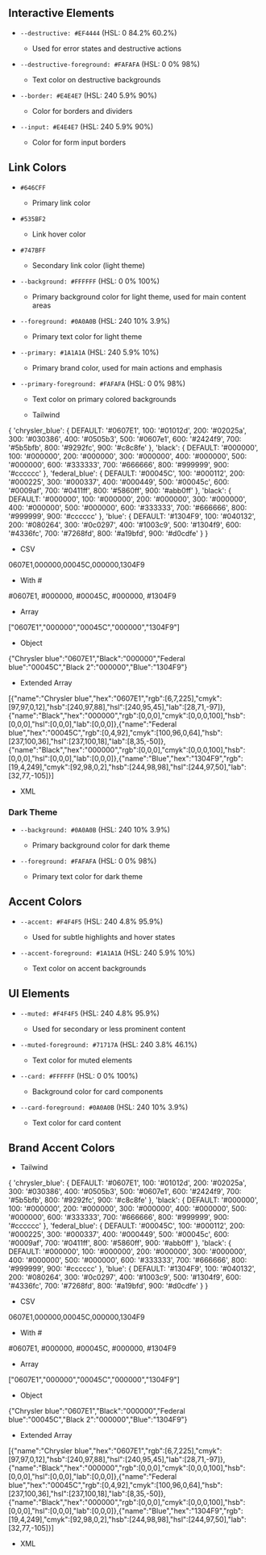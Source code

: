 ## Interactive Elements

- `--destructive: #EF4444` (HSL: 0 84.2% 60.2%)
  - Used for error states and destructive actions
  
- `--destructive-foreground: #FAFAFA` (HSL: 0 0% 98%)
  - Text color on destructive backgrounds

- `--border: #E4E4E7` (HSL: 240 5.9% 90%)
  - Color for borders and dividers
  
- `--input: #E4E4E7` (HSL: 240 5.9% 90%)
  - Color for form input borders

## Link Colors

- `#646CFF`
  - Primary link color
  
- `#535BF2`
  - Link hover color
  
- `#747BFF`
  - Secondary link color (light theme)

- `--background: #FFFFFF` (HSL: 0 0% 100%)
  - Primary background color for light theme, used for main content areas
  
- `--foreground: #0A0A0B` (HSL: 240 10% 3.9%)
  - Primary text color for light theme
  
- `--primary: #1A1A1A` (HSL: 240 5.9% 10%)
  - Primary brand color, used for main actions and emphasis
  
- `--primary-foreground: #FAFAFA` (HSL: 0 0% 98%)
  - Text color on primary colored backgrounds

  - Tailwind

{ 'chrysler_blue': { DEFAULT: '#0607E1', 100: '#01012d', 200: '#02025a', 300: '#030386', 400: '#0505b3', 500: '#0607e1', 600: '#2424f9', 700: '#5b5bfb', 800: '#9292fc', 900: '#c8c8fe' }, 'black': { DEFAULT: '#000000', 100: '#000000', 200: '#000000', 300: '#000000', 400: '#000000', 500: '#000000', 600: '#333333', 700: '#666666', 800: '#999999', 900: '#cccccc' }, 'federal_blue': { DEFAULT: '#00045C', 100: '#000112', 200: '#000225', 300: '#000337', 400: '#000449', 500: '#00045c', 600: '#0009af', 700: '#0411ff', 800: '#5860ff', 900: '#abb0ff' }, 'black': { DEFAULT: '#000000', 100: '#000000', 200: '#000000', 300: '#000000', 400: '#000000', 500: '#000000', 600: '#333333', 700: '#666666', 800: '#999999', 900: '#cccccc' }, 'blue': { DEFAULT: '#1304F9', 100: '#040132', 200: '#080264', 300: '#0c0297', 400: '#1003c9', 500: '#1304f9', 600: '#4336fc', 700: '#7268fd', 800: '#a19bfd', 900: '#d0cdfe' } }

- CSV

0607E1,000000,00045C,000000,1304F9

- With #

#0607E1, #000000, #00045C, #000000, #1304F9

- Array

["0607E1","000000","00045C","000000","1304F9"]

- Object

{"Chrysler blue":"0607E1","Black":"000000","Federal blue":"00045C","Black 2":"000000","Blue":"1304F9"}

- Extended Array

[{"name":"Chrysler blue","hex":"0607E1","rgb":[6,7,225],"cmyk":[97,97,0,12],"hsb":[240,97,88],"hsl":[240,95,45],"lab":[28,71,-97]},{"name":"Black","hex":"000000","rgb":[0,0,0],"cmyk":[0,0,0,100],"hsb":[0,0,0],"hsl":[0,0,0],"lab":[0,0,0]},{"name":"Federal blue","hex":"00045C","rgb":[0,4,92],"cmyk":[100,96,0,64],"hsb":[237,100,36],"hsl":[237,100,18],"lab":[8,35,-50]},{"name":"Black","hex":"000000","rgb":[0,0,0],"cmyk":[0,0,0,100],"hsb":[0,0,0],"hsl":[0,0,0],"lab":[0,0,0]},{"name":"Blue","hex":"1304F9","rgb":[19,4,249],"cmyk":[92,98,0,2],"hsb":[244,98,98],"hsl":[244,97,50],"lab":[32,77,-105]}]

- XML

<palette>
  <color name="Chrysler blue" hex="0607E1" r="6" g="7" b="225" />
  <color name="Black" hex="000000" r="0" g="0" b="0" />
  <color name="Federal blue" hex="00045C" r="0" g="4" b="92" />
  <color name="Black" hex="000000" r="0" g="0" b="0" />
  <color name="Blue" hex="1304F9" r="19" g="4" b="249" />
</palette>

### Dark Theme

- `--background: #0A0A0B` (HSL: 240 10% 3.9%)
  - Primary background color for dark theme
  
- `--foreground: #FAFAFA` (HSL: 0 0% 98%)
  - Primary text color for dark theme

## Accent Colors

- `--accent: #F4F4F5` (HSL: 240 4.8% 95.9%)
  - Used for subtle highlights and hover states
  
- `--accent-foreground: #1A1A1A` (HSL: 240 5.9% 10%)
  - Text color on accent backgrounds

## UI Elements

- `--muted: #F4F4F5` (HSL: 240 4.8% 95.9%)
  - Used for secondary or less prominent content
  
- `--muted-foreground: #71717A` (HSL: 240 3.8% 46.1%)
  - Text color for muted elements

- `--card: #FFFFFF` (HSL: 0 0% 100%)
  - Background color for card components
  
- `--card-foreground: #0A0A0B` (HSL: 240 10% 3.9%)
  - Text color for card content


## Brand Accent Colors

- Tailwind

{ 'chrysler_blue': { DEFAULT: '#0607E1', 100: '#01012d', 200: '#02025a', 300: '#030386', 400: '#0505b3', 500: '#0607e1', 600: '#2424f9', 700: '#5b5bfb', 800: '#9292fc', 900: '#c8c8fe' }, 'black': { DEFAULT: '#000000', 100: '#000000', 200: '#000000', 300: '#000000', 400: '#000000', 500: '#000000', 600: '#333333', 700: '#666666', 800: '#999999', 900: '#cccccc' }, 'federal_blue': { DEFAULT: '#00045C', 100: '#000112', 200: '#000225', 300: '#000337', 400: '#000449', 500: '#00045c', 600: '#0009af', 700: '#0411ff', 800: '#5860ff', 900: '#abb0ff' }, 'black': { DEFAULT: '#000000', 100: '#000000', 200: '#000000', 300: '#000000', 400: '#000000', 500: '#000000', 600: '#333333', 700: '#666666', 800: '#999999', 900: '#cccccc' }, 'blue': { DEFAULT: '#1304F9', 100: '#040132', 200: '#080264', 300: '#0c0297', 400: '#1003c9', 500: '#1304f9', 600: '#4336fc', 700: '#7268fd', 800: '#a19bfd', 900: '#d0cdfe' } }

- CSV

0607E1,000000,00045C,000000,1304F9

- With #

#0607E1, #000000, #00045C, #000000, #1304F9

- Array

["0607E1","000000","00045C","000000","1304F9"]

- Object

{"Chrysler blue":"0607E1","Black":"000000","Federal blue":"00045C","Black 2":"000000","Blue":"1304F9"}

- Extended Array

[{"name":"Chrysler blue","hex":"0607E1","rgb":[6,7,225],"cmyk":[97,97,0,12],"hsb":[240,97,88],"hsl":[240,95,45],"lab":[28,71,-97]},{"name":"Black","hex":"000000","rgb":[0,0,0],"cmyk":[0,0,0,100],"hsb":[0,0,0],"hsl":[0,0,0],"lab":[0,0,0]},{"name":"Federal blue","hex":"00045C","rgb":[0,4,92],"cmyk":[100,96,0,64],"hsb":[237,100,36],"hsl":[237,100,18],"lab":[8,35,-50]},{"name":"Black","hex":"000000","rgb":[0,0,0],"cmyk":[0,0,0,100],"hsb":[0,0,0],"hsl":[0,0,0],"lab":[0,0,0]},{"name":"Blue","hex":"1304F9","rgb":[19,4,249],"cmyk":[92,98,0,2],"hsb":[244,98,98],"hsl":[244,97,50],"lab":[32,77,-105]}]

- XML

<palette>
  <color name="Chrysler blue" hex="0607E1" r="6" g="7" b="225" />
  <color name="Black" hex="000000" r="0" g="0" b="0" />
  <color name="Federal blue" hex="00045C" r="0" g="4" b="92" />
  <color name="Black" hex="000000" r="0" g="0" b="0" />
  <color name="Blue" hex="1304F9" r="19" g="4" b="249" />
</palette>
